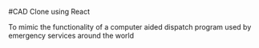 #CAD Clone using React

To mimic the functionality of a computer aided dispatch program used by emergency services around the world
